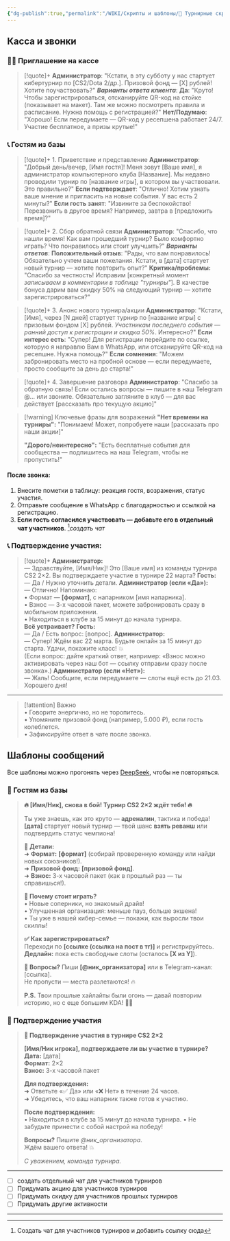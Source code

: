 ```yaml
---
{"dg-publish":true,"permalink":"/WIKI/Скрипты и шаблоны/📄 Турнирные скрипты/"}
---
```


## Касса и звонки
### 👨‍💼 Приглашение на кассе
> [!quote]+
> **Администратор**:
> "Кстати, в эту субботу у нас стартует кибертурнир по [CS2/Dota 2/др.]. Призовой фонд — [X] рублей! Хотите поучаствовать?"
> ***Варианты ответа клиента***:
> **Да**:
> "Круто! Чтобы зарегистрироваться, отсканируйте QR-код на стойке (показывает на макет). Там же можно посмотреть правила и расписание. Нужна помощь с регистрацией?"
> **Нет/Подумаю**:
> "Хорошо! Если передумаете — QR-код у ресепшена работает 24/7. Участие бесплатное, а призы крутые!"

### 📞 Гостям из базы
> [!quote]+ 1. Приветствие и представление
> **Администратор**:
> "Добрый день/вечер, [Имя гостя]! Меня зовут [Ваше имя], я администратор компьютерного клуба [Название]. Мы недавно проводили турнир по [название игры], в котором вы участвовали. Это правильно?"
> **Если подтверждает**:
> "Отлично! Хотим узнать ваше мнение и пригласить на новые события. У вас есть 2 минуты?"
> **Если гость занят**:
> "Извините за беспокойство! Перезвонить в другое время? Например, завтра в [предложить время]?"

> [!quote]+ 2. Сбор обратной связи
> **Администратор**:
> "Спасибо, что нашли время! Как вам прошедший турнир? Было комфортно играть? Что понравилось или стоит улучшить?"
> ***Варианты ответов***:
> **Положительный отзыв**:
> "Рады, что вам понравилось! Обязательно учтем ваши пожелания. Кстати, в [дата] стартует новый турнир — хотите повторить опыт?"
> **Критика/проблемы:**
> "Спасибо за честность! Исправим [конкретный момент  *записываем в комментарии в таблице "турниры"*]. В качестве бонуса дарим вам скидку 50% на следующий турнир — хотите зарегистрироваться?"

> [!quote]+ 3. Анонс нового турнира/акции
> **Администратор**:
> "Кстати, [Имя], через [N дней] стартует турнир по [название игры] с призовым фондом [X] рублей. *Участникам последнего события — ранний доступ к регистрации и скидка 50%*. Интересно?"
> **Если интерес есть**:
> "Супер! Для регистрации перейдите по ссылке, которую я направлю Вам в WhatsApp, или отсканируйте QR-код на ресепшне. Нужна помощь?"
> **Если сомнения**:
> "Можем забронировать место на пробной основе — если передумаете, просто сообщите за день до старта!"
> 

> [!quote]+ 4. Завершение разговора
> **Администратор**:
> "Спасибо за обратную связь! Если остались вопросы — пишите в наш Telegram @... или звоните. Обязательно загляните в клуб — для вас действует [рассказать про текущую акцию]"

> [!warning] Ключевые фразы для возражений
> **"Нет времени на турниры":**
> "Понимаем! Может, попробуете наши [рассказать про наши акции]"
> 
> **"Дорого/неинтересно":**
> "Есть бесплатные события для сообщества — подпишитесь на наш Telegram, чтобы не пропустить!"
#### После звонка:
1. Внесите пометки в таблицу: реакция гостя, возражения, статус участия.
2. Отправьте сообщение в WhatsApp с благодарностью и ссылкой на регистрацию.
3. **Если гость согласился участвовать — добавьте его в отдельный чат участников**. [^3]*создать чат* 
### **📞 Подтверждение участия:**
> [!quote]+
> **Администратор:**  
> — Здравствуйте, [Имя/Ник]! Это [Ваше имя] из команды турнира CS2 2×2. Вы подтверждаете участие в турнире 22 марта?
> **Гость:**  
> — Да / Нужно уточнить детали.
> **Администратор (если «Да»):**  
> — Отлично! Напоминаю:  
> 	• Формат — **[формат]**, с напарником [имя напарника].  
> 	• Взнос — 3-х часовой пакет, можете забронировать сразу в мобильном приложении.  
> 	• Находиться в клубе за 15 минут до начала турнира.  
> **Всё устраивает?**
> **Гость:**  
> — Да / Есть вопрос: [вопрос].
> **Администратор:**  
> — Супер! Ждём вас 22 марта. Будьте онлайн за 15 минут до старта. Удачи, покажите класс! 💥  
> (Если вопрос: дайте краткий ответ, например: «Взнос можно активировать через наш бот — ссылку отправим сразу после звонка».)
> **Администратор (если «Нет»):**  
> — Жаль! Сообщите, если передумаете — слоты ещё есть до 21.03. Хорошего дня!

---
> [!attention] Важно  
> • Говорите энергично, но не торопитесь.  
> • Упомяните призовой фонд (например, 5.000 ₽), если гость колеблется.  
> • Зафиксируйте ответ в чате после звонка.


## Шаблоны сообщений
Все шаблоны можно прогонять через [DeepSeek](https://chat.deepseek.com), чтобы не повторяться.
### 💬 Гостям из базы
> **🔥 [Имя/Ник], снова в бой! Турнир CS2 2×2 ждёт тебя! 🔥**  
> 
> Ты уже знаешь, как это круто — **адреналин**, тактика и победа!  
> **[дата]** стартует новый турнир — твой шанс **взять реванш** или подтвердить статус чемпиона!  
> 
> **🎯 Детали:**  
> ➜ **Формат:** **[формат]** (собирай проверенную команду или найди новых союзников!).  
> ➜ **Призовой фонд:** **[призовой фонд]**.  
> ➜ **Взнос:** 3-х часовой пакет (как в прошлый раз — ты справишься!).  
> 
> **🚀 Почему стоит играть?**  
> • Новые соперники, но знакомый драйв!  
> • Улучшенная организация: меньше пауз, больше экшена!  
> • Ты уже в нашей кибер-семье — покажи, как выросли твои скиллы!  
> 
> **✅ Как зарегистрироваться?**  
> Переходи по **[ссылке (ссылка на пост в тг)]** и регистрируйтесь. 
> **Дедлайн:** пока есть свободные слоты (осталось **[Х из Y]**).  
> 
> **💬 Вопросы?** Пиши **[@ник_организатора]** или в Telegram-канал: [ссылка].  
> Не пропусти — места разлетаются! 🔥  
> 
> **P.S.** Твои прошлые хайлайты были огонь — давай повторим историю, но с еще большим KDA! 🚀💥
### 💬 Подтверждение участия
> **🔫 Подтверждение участия в турнире CS2 2×2**
> 
> **[Имя/Ник игрока], подтверждаете ли вы участие в турнире?**  
> **Дата:** [дата]  
> **Формат:** 2×2  
> **Взнос:** 3-х часовой пакет
> 
> **Для подтверждения:**  
> ➜ Ответьте «✅ Да» или «❌ Нет» в течение 24 часов.  
> ➜ Убедитесь, что ваш напарник также готов к участию.
> 
> **После подтверждения:**  
> • Находиться в клубе за 15 минут до начала турнира.
> • Не забудьте принести с собой настрой на победу!
> 
> **Вопросы?** Пишите *@ник_организатора*.  
> Ждём вашего ответа! 💥
> 
> _С уважением, команда турнира._
___
- [ ] создать отдельный чат для участников турниров
- [ ] Придумать акцию для участников турниров
- [ ] Придумать скидку для участников прошлых турниров
- [ ] Придумать другие активности
___
[^1]: Придумать лояльность

[^2]: Придумать другие активности

[^3]: Создать чат для участников турниров и добавить ссылку сюда
	
